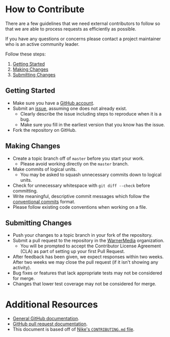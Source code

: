 # How to Contribute

There are a few guidelines that we need external contributors to follow so that we are able to process requests as efficiently as possible.

If you have any questions or concerns please contact a project maintainer who is an active community leader.

Follow these steps:

1. [Getting Started](#getting-started)
2. [Making Changes](#making-changes)
3. [Submitting Changes](#submitting-changes)

## Getting Started

* Make sure you have a [GitHub account](https://github.com/signup/free).
* Submit an [issue](../../issues), assuming one does not already exist.
    - Clearly describe the issue including steps to reproduce when it is a bug.
    - Make sure you fill in the earliest version that you know has the issue.
* Fork the repository on GitHub.

## Making Changes

* Create a topic branch off of `master` before you start your work.
    - Please avoid working directly on the `master` branch.
* Make commits of logical units.
    - You may be asked to squash unnecessary commits down to logical units.
* Check for unnecessary whitespace with `git diff --check` before committing.
* Write meaningful, descriptive commit messages which follow the [conventional commits](https://www.conventionalcommits.org/) format.
* Please follow existing code conventions when working on a file.

## Submitting Changes

* Push your changes to a topic branch in your fork of the repository.
* Submit a pull request to the repository in the [WarnerMedia](https://github.com/WarnerMedia) organization.
    - You will be prompted to accept the Contributor License Agreement (CLA) as part of setting up your first Pull Request.
* After feedback has been given, we expect responses within two weeks. After two weeks we may close the pull request (if it isn't showing any activity).
* Bug fixes or features that lack appropriate tests may not be considered for merge.
* Changes that lower test coverage may not be considered for merge.

# Additional Resources

* [General GitHub documentation](https://help.github.com/).
* [GitHub pull request documentation](https://docs.github.com/en/free-pro-team@latest/github/collaborating-with-issues-and-pull-requests/about-pull-requests).
* This document is based off of [Nike's `CONTRIBUTING.md` file](https://github.com/Nike-Inc/gimme-aws-creds/blob/master/CONTRIBUTING.md).
